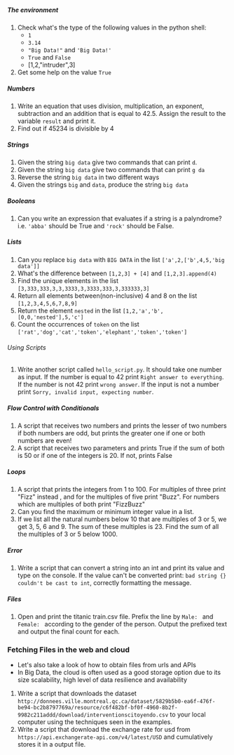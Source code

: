 ##### The environment
1. Check what's the type of the following values in the python shell:
   * `1`
   * `3.14`
   * `"Big Data!"` and `'Big Data!'`
   * `True` and `False`
   * [1,2,"intruder",3]
2. Get some help on the value `True`

##### Numbers
1. Write an equation that uses division, multiplication, an exponent, subtraction and an addition that is equal to 42.5. Assign the result to the variable `result` and print it.
2. Find out if 45234 is divisible by 4

##### Strings
1. Given the string `big data` give two commands that can print `d`.
2. Given the string `big data` give two commands that can print `g da`
3. Reverse the string `big data` in two different ways
4. Given the strings `big` and `data`, produce the string `big data`

##### Booleans
1. Can you write an expression that evaluates if a string is a palyndrome? i.e. `'abba'` should be True and `'rock'` should be False.

##### Lists
1. Can you replace `big data` with `BIG DATA` in the list `['a',2,['b',4,5,'big data']]`
2. What's the difference between `[1,2,3] + [4]` and `[1,2,3].append(4)`
3. Find the unique elements in the list `[3,333,333,3,3,3333,3,3333,333,3,333333,3]`
4. Return all elements between(non-inclusive) 4 and 8 on the list `[1,2,3,4,5,6,7,8,9]`
5. Return the element `nested` in the list `[1,2,'a','b',[0,0,'nested'],5,'c']`
6. Count the occurrences of `token` on the list  `['rat','dog','cat','token','elephant','token','token']`

###### Using Scripts
1. Write another script called `hello_script.py`. It should take one number as input. If the number is equal to 42 print `Right answer to everything`. If the number is not 42 print `wrong answer`. If the input is not a number print `Sorry, invalid input, expecting number`.

##### Flow Control with Conditionals
1. A script that receives two numbers and prints the lesser of two numbers if both numbers are odd, but prints the greater one if one or both numbers are even!
2. A script that receives two parameters and prints True if the sum of both is 50 or if one of the integers is 20. If not, prints False

##### Loops
1. A script that prints the integers from 1 to 100. For multiples of three print "Fizz" instead , and for the multiples of five print "Buzz". For numbers which are multiples of both print "FizzBuzz"
2. Can you find the maximum or minimum integer value in a list.
3. If we list all the natural numbers below 10 that are multiples of 3 or 5, we get 3, 5, 6 and 9. The sum of these multiples is 23.
Find the sum of all the multiples of 3 or 5 below 1000.

##### Error
1. Write a script that can convert a string into an int and print its value and type on the console. If the value can't be converted print: `bad string {} couldn't be cast to int`, correctly formatting the message.

##### Files
1. Open and print the titanic train.csv file. Prefix the line by `Male: ` and `Female: ` according to the gender of the person. Output the prefixed text and output the final count for each.

### Fetching Files in the web and cloud
* Let's also take a look of how to obtain files from urls and APIs
* In Big Data, the cloud is often used as a good storage option due to its size scalability, high level of data resilience and availability

1. Write a script that downloads the dataset `http://donnees.ville.montreal.qc.ca/dataset/5829b5b0-ea6f-476f-be94-bc2b8797769a/resource/c6f482bf-bf0f-4960-8b2f-9982c211addd/download/interventionscitoyendo.csv` to your local computer using the techniques seen in the examples.
2. Write a script that download the exchange rate for usd from `https://api.exchangerate-api.com/v4/latest/USD` and cumulatively stores it in a output file. 
              